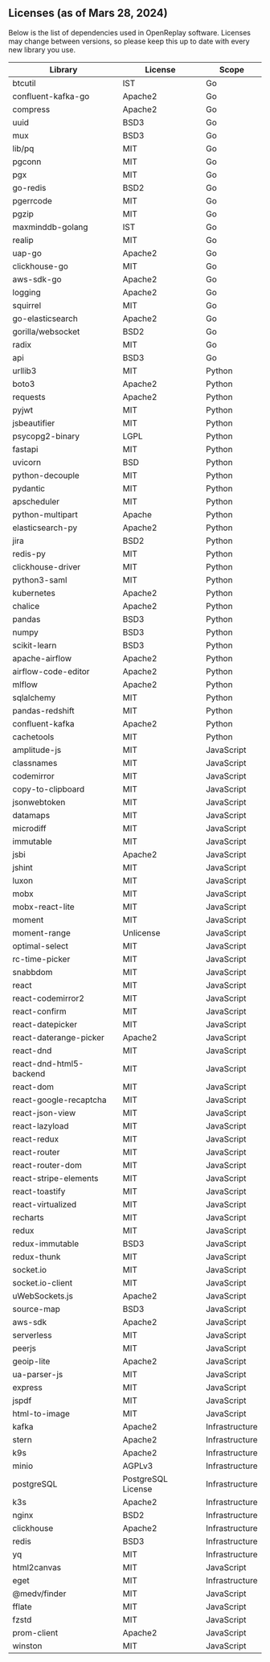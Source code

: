 ## Licenses (as of Mars 28, 2024)

Below is the list of dependencies used in OpenReplay software. Licenses may change between versions, so please keep this
up to date with every new library you use.

| Library                    | License            | Scope          |
|----------------------------|--------------------|----------------|
| btcutil                    | IST                | Go             |
| confluent-kafka-go         | Apache2            | Go             |
| compress                   | Apache2            | Go             |
| uuid                       | BSD3               | Go             |
| mux                        | BSD3               | Go             |
| lib/pq                     | MIT                | Go             |
| pgconn                     | MIT                | Go             |
| pgx                        | MIT                | Go             |
| go-redis                   | BSD2               | Go             |
| pgerrcode                  | MIT                | Go             |
| pgzip                      | MIT                | Go             |
| maxminddb-golang           | IST                | Go             |
| realip                     | MIT                | Go             |
| uap-go                     | Apache2            | Go             |
| clickhouse-go              | MIT                | Go             |
| aws-sdk-go                 | Apache2            | Go             |
| logging                    | Apache2            | Go             |
| squirrel                   | MIT                | Go             |
| go-elasticsearch           | Apache2            | Go             |
| gorilla/websocket          | BSD2               | Go             |
| radix                      | MIT                | Go             |
| api                        | BSD3               | Go             |
| urllib3                    | MIT                | Python         |
| boto3                      | Apache2            | Python         |
| requests                   | Apache2            | Python         |
| pyjwt                      | MIT                | Python         |
| jsbeautifier               | MIT                | Python         |
| psycopg2-binary            | LGPL               | Python         |
| fastapi                    | MIT                | Python         |
| uvicorn                    | BSD                | Python         |
| python-decouple            | MIT                | Python         |
| pydantic                   | MIT                | Python         |
| apscheduler                | MIT                | Python         |
| python-multipart           | Apache             | Python         |
| elasticsearch-py           | Apache2            | Python         |
| jira                       | BSD2               | Python         |
| redis-py                   | MIT                | Python         |
| clickhouse-driver          | MIT                | Python         |
| python3-saml               | MIT                | Python         |
| kubernetes                 | Apache2            | Python         |
| chalice                    | Apache2            | Python         |
| pandas                     | BSD3               | Python         |
| numpy                      | BSD3               | Python         |
| scikit-learn               | BSD3               | Python         |
| apache-airflow             | Apache2            | Python         |
| airflow-code-editor        | Apache2            | Python         |
| mlflow                     | Apache2            | Python         |
| sqlalchemy                 | MIT                | Python         |
| pandas-redshift            | MIT                | Python         |
| confluent-kafka            | Apache2            | Python         |
| cachetools                 | MIT                | Python         |
| amplitude-js               | MIT                | JavaScript     |
| classnames                 | MIT                | JavaScript     |
| codemirror                 | MIT                | JavaScript     |
| copy-to-clipboard          | MIT                | JavaScript     |
| jsonwebtoken               | MIT                | JavaScript     |
| datamaps                   | MIT                | JavaScript     |
| microdiff                  | MIT                | JavaScript     |
| immutable                  | MIT                | JavaScript     |
| jsbi                       | Apache2            | JavaScript     |
| jshint                     | MIT                | JavaScript     |
| luxon                      | MIT                | JavaScript     |
| mobx                       | MIT                | JavaScript     |
| mobx-react-lite            | MIT                | JavaScript     |
| moment                     | MIT                | JavaScript     |
| moment-range               | Unlicense          | JavaScript     |
| optimal-select             | MIT                | JavaScript     |
| rc-time-picker             | MIT                | JavaScript     |
| snabbdom                   | MIT                | JavaScript     |
| react                      | MIT                | JavaScript     |
| react-codemirror2          | MIT                | JavaScript     |
| react-confirm              | MIT                | JavaScript     |
| react-datepicker           | MIT                | JavaScript     |
| react-daterange-picker     | Apache2            | JavaScript     |
| react-dnd                  | MIT                | JavaScript     |
| react-dnd-html5-backend    | MIT                | JavaScript     |
| react-dom                  | MIT                | JavaScript     |
| react-google-recaptcha     | MIT                | JavaScript     |
| react-json-view            | MIT                | JavaScript     |
| react-lazyload             | MIT                | JavaScript     |
| react-redux                | MIT                | JavaScript     |
| react-router               | MIT                | JavaScript     |
| react-router-dom           | MIT                | JavaScript     |
| react-stripe-elements      | MIT                | JavaScript     |
| react-toastify             | MIT                | JavaScript     |
| react-virtualized          | MIT                | JavaScript     |
| recharts                   | MIT                | JavaScript     |
| redux                      | MIT                | JavaScript     |
| redux-immutable            | BSD3               | JavaScript     |
| redux-thunk                | MIT                | JavaScript     |
| socket.io                  | MIT                | JavaScript     |
| socket.io-client           | MIT                | JavaScript     |
| uWebSockets.js             | Apache2            | JavaScript     |
| source-map                 | BSD3               | JavaScript     |
| aws-sdk                    | Apache2            | JavaScript     |
| serverless                 | MIT                | JavaScript     |
| peerjs                     | MIT                | JavaScript     |
| geoip-lite                 | Apache2            | JavaScript     |
| ua-parser-js               | MIT                | JavaScript     |
| express                    | MIT                | JavaScript     |
| jspdf                      | MIT                | JavaScript     |
| html-to-image              | MIT                | JavaScript     |
| kafka                      | Apache2            | Infrastructure |
| stern                      | Apache2            | Infrastructure |
| k9s                        | Apache2            | Infrastructure |
| minio                      | AGPLv3             | Infrastructure |
| postgreSQL                 | PostgreSQL License | Infrastructure |
| k3s                        | Apache2            | Infrastructure |
| nginx                      | BSD2               | Infrastructure |
| clickhouse                 | Apache2            | Infrastructure |
| redis                      | BSD3               | Infrastructure |
| yq                         | MIT                | Infrastructure |
| html2canvas                | MIT                | JavaScript     |
| eget                       | MIT                | Infrastructure |
| @medv/finder               | MIT                | JavaScript     |
| fflate                     | MIT                | JavaScript     |
| fzstd                      | MIT                | JavaScript     |
| prom-client                | Apache2            | JavaScript     |
| winston                    | MIT                | JavaScript     |
